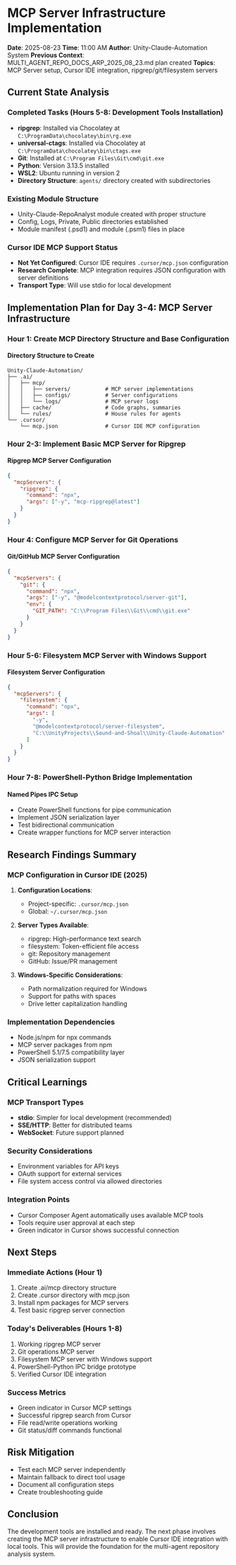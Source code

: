 # MCP Server Infrastructure Implementation

**Date**: 2025-08-23
**Time**: 11:00 AM
**Author**: Unity-Claude-Automation System
**Previous Context**: MULTI_AGENT_REPO_DOCS_ARP_2025_08_23.md plan created
**Topics**: MCP Server setup, Cursor IDE integration, ripgrep/git/filesystem servers

## Current State Analysis

### Completed Tasks (Hours 5-8: Development Tools Installation)
- **ripgrep**: Installed via Chocolatey at `C:\ProgramData\chocolatey\bin\rg.exe`
- **universal-ctags**: Installed via Chocolatey at `C:\ProgramData\chocolatey\bin\ctags.exe`
- **Git**: Installed at `C:\Program Files\Git\cmd\git.exe`
- **Python**: Version 3.13.5 installed
- **WSL2**: Ubuntu running in version 2
- **Directory Structure**: `agents/` directory created with subdirectories

### Existing Module Structure
- Unity-Claude-RepoAnalyst module created with proper structure
- Config, Logs, Private, Public directories established
- Module manifest (.psd1) and module (.psm1) files in place

### Cursor IDE MCP Support Status
- **Not Yet Configured**: Cursor IDE requires `.cursor/mcp.json` configuration
- **Research Complete**: MCP integration requires JSON configuration with server definitions
- **Transport Type**: Will use stdio for local development

## Implementation Plan for Day 3-4: MCP Server Infrastructure

### Hour 1: Create MCP Directory Structure and Base Configuration

#### Directory Structure to Create
```
Unity-Claude-Automation/
├── .ai/
│   ├── mcp/
│   │   ├── servers/           # MCP server implementations
│   │   ├── configs/           # Server configurations
│   │   └── logs/              # MCP server logs
│   ├── cache/                 # Code graphs, summaries
│   └── rules/                 # House rules for agents
└── .cursor/
    └── mcp.json               # Cursor IDE MCP configuration
```

### Hour 2-3: Implement Basic MCP Server for Ripgrep

#### Ripgrep MCP Server Configuration
```json
{
  "mcpServers": {
    "ripgrep": {
      "command": "npx",
      "args": ["-y", "mcp-ripgrep@latest"]
    }
  }
}
```

### Hour 4: Configure MCP Server for Git Operations

#### Git/GitHub MCP Server Configuration
```json
{
  "mcpServers": {
    "git": {
      "command": "npx",
      "args": ["-y", "@modelcontextprotocol/server-git"],
      "env": {
        "GIT_PATH": "C:\\Program Files\\Git\\cmd\\git.exe"
      }
    }
  }
}
```

### Hour 5-6: Filesystem MCP Server with Windows Support

#### Filesystem Server Configuration
```json
{
  "mcpServers": {
    "filesystem": {
      "command": "npx",
      "args": [
        "-y",
        "@modelcontextprotocol/server-filesystem",
        "C:\\UnityProjects\\Sound-and-Shoal\\Unity-Claude-Automation"
      ]
    }
  }
}
```

### Hour 7-8: PowerShell-Python Bridge Implementation

#### Named Pipes IPC Setup
- Create PowerShell functions for pipe communication
- Implement JSON serialization layer
- Test bidirectional communication
- Create wrapper functions for MCP server interaction

## Research Findings Summary

### MCP Configuration in Cursor IDE (2025)
1. **Configuration Locations**:
   - Project-specific: `.cursor/mcp.json`
   - Global: `~/.cursor/mcp.json`

2. **Server Types Available**:
   - ripgrep: High-performance text search
   - filesystem: Token-efficient file access
   - git: Repository management
   - GitHub: Issue/PR management

3. **Windows-Specific Considerations**:
   - Path normalization required for Windows
   - Support for paths with spaces
   - Drive letter capitalization handling

### Implementation Dependencies
- Node.js/npm for npx commands
- MCP server packages from npm
- PowerShell 5.1/7.5 compatibility layer
- JSON serialization support

## Critical Learnings

### MCP Transport Types
- **stdio**: Simpler for local development (recommended)
- **SSE/HTTP**: Better for distributed teams
- **WebSocket**: Future support planned

### Security Considerations
- Environment variables for API keys
- OAuth support for external services
- File system access control via allowed directories

### Integration Points
- Cursor Composer Agent automatically uses available MCP tools
- Tools require user approval at each step
- Green indicator in Cursor shows successful connection

## Next Steps

### Immediate Actions (Hour 1)
1. Create .ai/mcp directory structure
2. Create .cursor directory with mcp.json
3. Install npm packages for MCP servers
4. Test basic ripgrep server connection

### Today's Deliverables (Hours 1-8)
1. Working ripgrep MCP server
2. Git operations MCP server
3. Filesystem MCP server with Windows support
4. PowerShell-Python IPC bridge prototype
5. Verified Cursor IDE integration

### Success Metrics
- Green indicator in Cursor MCP settings
- Successful ripgrep search from Cursor
- File read/write operations working
- Git status/diff commands functional

## Risk Mitigation
- Test each MCP server independently
- Maintain fallback to direct tool usage
- Document all configuration steps
- Create troubleshooting guide

## Conclusion

The development tools are installed and ready. The next phase involves creating the MCP server infrastructure to enable Cursor IDE integration with local tools. This will provide the foundation for the multi-agent repository analysis system.